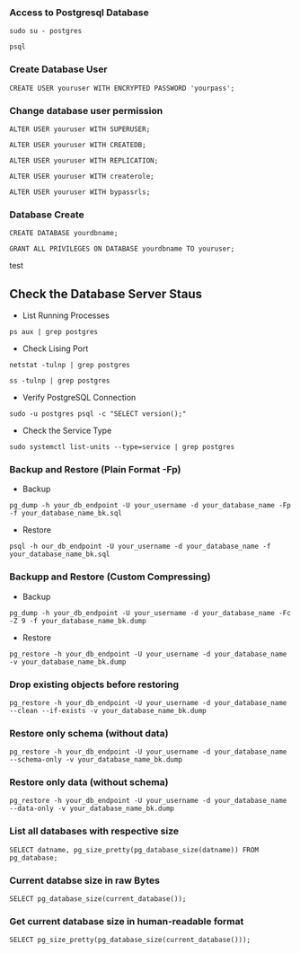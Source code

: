 ### Access to Postgresql Database
```
sudo su - postgres
```
```
psql
```

### Create Database User
```
CREATE USER youruser WITH ENCRYPTED PASSWORD 'yourpass';
```
### Change database user permission
```
ALTER USER youruser WITH SUPERUSER;
```
```
ALTER USER youruser WITH CREATEDB;
```
```
ALTER USER youruser WITH REPLICATION;
```
```
ALTER USER youruser WITH createrole;
```
```
ALTER USER youruser WITH bypassrls;
```
### Database Create
```
CREATE DATABASE yourdbname;
```
```
GRANT ALL PRIVILEGES ON DATABASE yourdbname TO youruser;
```
test
## Check the Database Server Staus
- List Running Processes
```
ps aux | grep postgres
```
- Check Lising Port
```
netstat -tulnp | grep postgres
```
```
ss -tulnp | grep postgres
```
- Verify PostgreSQL Connection
```
sudo -u postgres psql -c "SELECT version();"
```
- Check the Service Type
```
sudo systemctl list-units --type=service | grep postgres
```

### Backup and Restore (Plain Format -Fp)
- Backup
```
pg_dump -h your_db_endpoint -U your_username -d your_database_name -Fp -f your_database_name_bk.sql
```
- Restore
```
psql -h our_db_endpoint -U your_username -d your_database_name -f your_database_name_bk.sql
```

### Backupp and Restore (Custom Compressing)
- Backup
```
pg_dump -h your_db_endpoint -U your_username -d your_database_name -Fc -Z 9 -f your_database_name_bk.dump
```
- Restore
```
pg_restore -h your_db_endpoint -U your_username -d your_database_name -v your_database_name_bk.dump
```

### Drop existing objects before restoring
```
pg_restore -h your_db_endpoint -U your_username -d your_database_name --clean --if-exists -v your_database_name_bk.dump
```

### Restore only schema (without data)
```
pg_restore -h your_db_endpoint -U your_username -d your_database_name --schema-only -v your_database_name_bk.dump
```

### Restore only data (without schema)
```
pg_restore -h your_db_endpoint -U your_username -d your_database_name --data-only -v your_database_name_bk.dump
```

### List all databases with respective size
```
SELECT datname, pg_size_pretty(pg_database_size(datname)) FROM pg_database;
```
### Current databse size in raw Bytes
```
SELECT pg_database_size(current_database());
```
### Get current database size in human-readable format
```
SELECT pg_size_pretty(pg_database_size(current_database()));
```